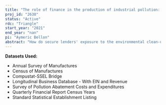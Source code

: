 ```yaml
---
title: "The role of finance in the production of industrial pollution: evidence from matched regulatory datasets"
proj_id: "2638"
status: "Active"
rdc: "Triangle"
start_year: "2021"
end_year: "nan"
pi: "Aymeric Bellon"
abstract: "How do secure lenders' exposure to the environmental clean-up costs of their debtors affect their debtors' financial and economic outcomes? The relationship is theoretically ambiguous. Banks could reduce the quantity and maturity of credit, making financial constraints more binding and thus increasing the incentive of firms to pollute. However, banks could monitor their debtors and incentive them to reduce pollution. We could also expect a small and non-significant effect, as these constraints could not be binding. This paper studies this question by estimating difference-in-differences model exploiting several court rulings from the last three decades on a dataset constructed using EPA forms, Compustats as well as the LBD. The results are expected to shed light on the role of banks in affecting their debtor's collateral and inform policymakers on how to implement cost-effective policies to implement better pollution management practices."
---
```


**Datasets Used:**

  - Annual Survey of Manufactures 
  - Census of Manufactures 
  - Compustat-SSEL Bridge 
  - Longitudinal Business Database - With EIN and Revenue 
  - Survey of Pollution Abatement Costs and Expenditures 
  - Quarterly Financial Report Census Years 
  - Standard Statistical Establishment Listing 

